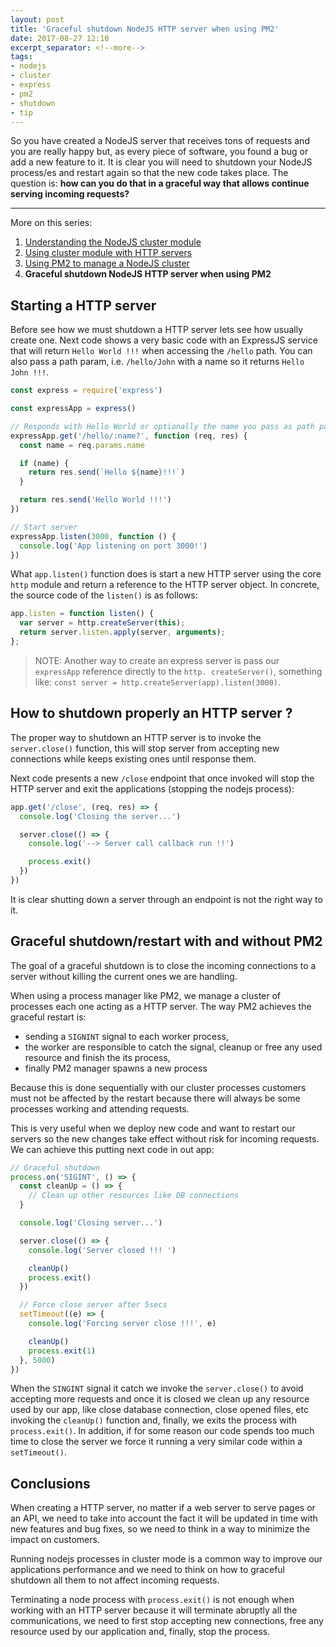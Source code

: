 ```yaml
---
layout: post
title: 'Graceful shutdown NodeJS HTTP server when using PM2'
date: 2017-08-27 12:10
excerpt_separator: <!--more-->
tags:
- nodejs
- cluster
- express
- pm2
- shutdown
- tip
---
```


So you have created a NodeJS server that receives tons of requests and you are really happy but, as every piece of software, you found a bug or add a new feature to it. It is clear you will need to shutdown your NodeJS process/es and restart again so that the new code takes place. The question is: **how can you do that in a graceful way that allows continue serving incoming requests?**

<!--more-->

---
More on this series:

1. [Understanding the NodeJS cluster module](/blog/20170812/understanding-the-nodejs-cluster-module)
2. [Using cluster module with HTTP servers](/blog/20170818/using-cluster-module-with-http-servers)
3. [Using PM2 to manage a NodeJS cluster](/blog/20170820/using-pm2-to-manage-cluster)
4. **Graceful shutdown NodeJS HTTP server when using PM2**

## Starting a HTTP server

Before see how we must shutdown a HTTP server lets see how usually create one. Next code shows a very basic code with an ExpressJS service that will return `Hello World !!!` when accessing the `/hello` path. You can also pass a path param, i.e. `/hello/John` with a name so it returns `Hello John !!!`.

```javascript
const express = require('express')

const expressApp = express()

// Responds with Hello World or optionally the name you pass as path param
expressApp.get('/hello/:name?', function (req, res) {
  const name = req.params.name

  if (name) {
    return res.send(`Hello ${name}!!!`)
  }

  return res.send('Hello World !!!')
})

// Start server
expressApp.listen(3000, function () {
  console.log('App listening on port 3000!')
})
```

What `app.listen()` function does is start a new HTTP server using the core `http` module and return a reference to the HTTP server object. In concrete, the source code of the `listen()` is as follows:

```javascript
app.listen = function listen() {
  var server = http.createServer(this);
  return server.listen.apply(server, arguments);
};
```

> NOTE: Another way to create an express server is pass our `expressApp` reference directly to the `http. createServer()`, something like: `const server = http.createServer(app).listen(3000)`.

## How to shutdown properly an HTTP server ?

The proper way to shutdown an HTTP server is to invoke the `server.close()` function, this will stop server from accepting new connections while keeps existing ones until response them.

Next code presents a new `/close` endpoint that once invoked will stop the HTTP server and exit the applications (stopping the nodejs process):

```javascript
app.get('/close', (req, res) => {
  console.log('Closing the server...')

  server.close(() => {
    console.log('--> Server call callback run !!')

    process.exit()
  })
})
```

It is clear shutting down a server through an endpoint is not the right way to it.

## Graceful shutdown/restart with and without PM2

The goal of a graceful shutdown is to close the incoming connections to a server without killing the current ones we are handling.

When using a process manager like PM2, we manage a cluster of processes each one acting as a HTTP server. The way PM2 achieves the graceful restart is:

- sending a `SIGNINT` signal to each worker process,
- the worker are responsible to catch the signal, cleanup or free any used resource and finish the its process,
- finally PM2 manager spawns a new process

Because this is done sequentially with our cluster processes customers must not be affected by the restart because there will always be some processes working and attending requests.

This is very useful when we deploy new code and want to restart our servers so the new changes take effect without risk for incoming requests. We can achieve this putting next code in out app:

```javascript
// Graceful shutdown
process.on('SIGINT', () => {
  const cleanUp = () => {
    // Clean up other resources like DB connections
  }

  console.log('Closing server...')

  server.close(() => {
    console.log('Server closed !!! ')

    cleanUp()
    process.exit()
  })

  // Force close server after 5secs
  setTimeout((e) => {
    console.log('Forcing server close !!!', e)

    cleanUp()
    process.exit(1)
  }, 5000)
})
```

When the `SINGINT` signal it catch we invoke the `server.close()` to avoid accepting more requests and once it is closed we clean up any resource used by our app, like close database connection, close opened files, etc invoking the `cleanUp()` function and, finally, we exits the process with `process.exit()`.  In addition, if for some reason our code spends too much time to close the server we force it running a very similar code within a `setTimeout()`.

## Conclusions

When creating a HTTP server, no matter if a web server to serve pages or an API, we need to take into account the fact it will be updated in time with new features and bug fixes, so we need to think in a way to minimize the impact on customers.

Running nodejs processes in cluster mode is a common way to improve our applications performance and we need to think on how to graceful shutdown all them to not affect incoming requests.

Terminating a node process with `process.exit()` is not enough when working with an HTTP server because it will terminate abruptly all the communications, we need to first stop accepting new connections, free any resource used by our application and, finally, stop the process.
